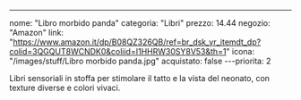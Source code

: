 ---
nome: "Libro morbido panda"
categoria: "Libri"
prezzo: 14.44
negozio: "Amazon"
link: "https://www.amazon.it/dp/B08QZ326QB/ref=br_dsk_yr_itemdt_dp?colid=3QGQUT8WCNDK0&coliid=I1HHRW30SY8V53&th=1"
icona: "/images/stuff/Libro morbido panda.jpg"
acquistato: false
---priorita: 2

Libri sensoriali in stoffa per stimolare il tatto e la vista del neonato, con texture diverse e colori vivaci.
